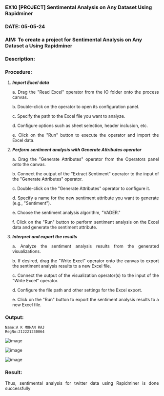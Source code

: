 ### EX10 [PROJECT] Sentimental Analysis on Any Dataset Using Rapidminer
### DATE: 05-05-24
### AIM: To create a project for Sentimental Analysis on Any Dataset a Using Rapidminer
### Description: 
<div align = "justify">

### Procedure:
1) ***Import Excel data***
    <p>a. Drag the "Read Excel" operator from the IO folder onto the process canvas.
    <p>b. Double-click on the operator to open its configuration panel.
    <p>c. Specify the path to the Excel file you want to analyze.
    <p>d. Configure options such as sheet selection, header inclusion, etc.
    <p>e. Click on the "Run" button to execute the operator and import the Excel data.
2) ***Perform sentiment analysis with Generate Attributes operator***
    <p>a. Drag the "Generate Attributes" operator from the Operators panel onto the canvas.
    <p>b. Connect the output of the "Extract Sentiment" operator to the input of the "Generate Attributes" operator.
    <p>c. Double-click on the "Generate Attributes" operator to configure it.
    <p>d. Specify a name for the new sentiment attribute you want to generate (e.g., "Sentiment").
    <p>e. Choose the sentiment analysis algorithm, "VADER."
    <p>f. Click on the "Run" button to perform sentiment analysis on the Excel data and generate the sentiment attribute.
3) ***Interpret and export the results***
    <p>a. Analyze the sentiment analysis results from the generated visualizations.
    <p>b. If desired, drag the "Write Excel" operator onto the canvas to export the sentiment analysis results to a new Excel file.
    <p>c. Connect the output of the visualization operator(s) to the input of the "Write Excel" operator.
    <p>d. Configure the file path and other settings for the Excel export.
    <p>e. Click on the "Run" button to export the sentiment analysis results to a new Excel file.

### Output:
```
Name:A K MOHAN RAJ
RegNo:212221230064
```

![image](https://github.com/Nagajyothichinta/WDM_EXP10/assets/94191344/cea67abb-c8c2-4dd8-930f-932cf3bbab88)

![image](https://github.com/Nagajyothichinta/WDM_EXP10/assets/94191344/78e86778-2709-48f9-99d6-4cb61d7e266b)

![image](https://github.com/Nagajyothichinta/WDM_EXP10/assets/94191344/8decaf46-4703-4feb-8969-d1d6e65c629c)


### Result:
Thus, sentimental analysis for twitter data using Rapidminer is done successfully

